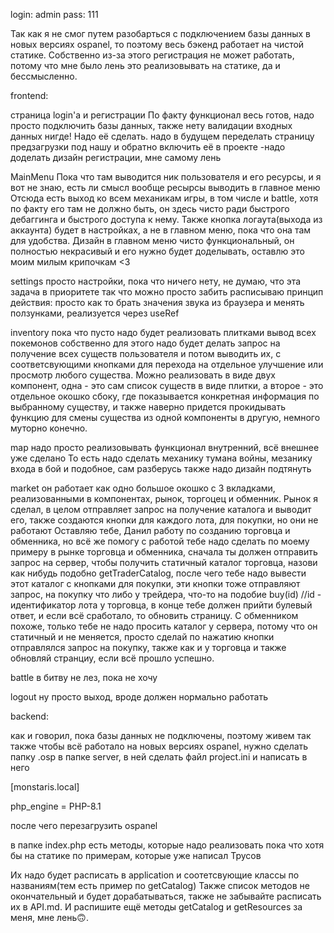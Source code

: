 
login: admin
pass: 111

Так как я не смог путем разобарться с подключением базы данных в новых версиях ospanel, то поэтому весь бэкенд работает на чистой статике.
Собственно из-за этого регистрация не может работать, потому что мне было лень это реализовывать на статике, да и бессмысленно.


frontend:

страница login'a и регистрации
По факту функционал весь готов, надо просто подключить базы данных,
также нету валидации входных данных нигде! Надо её сделать.
надо в будущем переделать страницу предзагрузки под нашу и обратно включить её в проекте
-надо доделать дизайн регистрации, мне самому лень

MainMenu 
Пока что там выводится ник пользователя и его ресурсы, и я вот не знаю, есть ли смысл вообще ресырсы выводить в главное меню
Отсюда есть выход ко всем механикам игры, в том числе и battle, хотя по факту его там не должно быть, он здесь чисто ради быстрого дебаггинга и быстрого доступа к нему.
Также кнопка логаута(выхода из аккаунта) будет в настройках, а не в главном меню, пока что она там для удобства.
Дизайн в главном меню чисто функциональный, он полностью некрасивый и его нужно будет доделывать, оставлю это моим милым крипочкам <3

settings
просто настройки, пока что ничего нету, не думаю, что эта задача в приоритете
так что можно просто забить
расписываю принцип действия: просто как то брать значения звука из браузера и менять ползунками, реализуется через useRef

inventory
пока что пусто
надо будет реализовать плитками вывод всех покемонов
собственно для этого надо будет делать запрос на получение всех существ пользователя и потом выводить их, с соответсвующими кнопками для перехода на отдельное улучшение или просмотр любого существа.
Можно реализовать в виде двух компонент, одна - это сам список существ в виде плитки, а второе - это отдельное окошко сбоку, где показывается конкретная информация по выбранному существу, и также наверно придется прокидывать функцию для смены существа из одной компоненты в другую, немного муторно конечно.

map
надо просто реализовывать функционал внутренний, всё внешнее уже сделано
То есть надо сделать механику тумана войны, мезанику входа в бой и подобное, сам разберусь
также надо дизайн подтянуть

market
он работает как одно большое окошко с 3 вкладками, реализованными в компонентах, рынок, торгоцец и обменник.
Рынок я сделал, в целом отправляет запрос на получение каталога и выводит его, также создаются кнопки для каждого лота, для покупки, но они не работают
Оставляю тебе, Данил работу по созданию торговца и обменника, но всё же помогу с работой
тебе надо сделать по моему примеру в рынке торговца и обменника, сначала ты должен отправить запрос на сервер, чтобы получить статичный каталог торговца, назови как нибудь подобно getTraderCatalog, после чего тебе надо вывести этот каталог с кнопками для покупки, эти кнопки тоже отправляют запрос, на покупку что либо у трейдера, что-то на подобие buy(id) //id - идентификатор лота у торговца, в конце тебе должен прийти булевый ответ, и если всё сработало, то обновить страницу.
С обменником похоже, только тебе не надо просить каталог у сервера, потому что он статичный и не меняется, просто сделай по нажатию кнопки отправлялся запрос на покупку, также как и у торговца и также обновляй странциу, если всё прошло успешно.

battle
в битву не лез, пока не хочу

logout
ну просто выход, вроде должен нормально работать


backend:

как и говорил, пока базы данных не подключены, поэтому живем так
также чтобы всё работало на новых версиях ospanel, нужно сделать папку .osp в папке server, в ней сделать файл project.ini и написать в него

[monstaris.local]

php_engine = PHP-8.1

после чего перезагрузить ospanel

в папке index.php есть методы, которые надо реализовать пока что хотя бы на статике по примерам, которые уже написал Трусов

Их надо будет расписать в application и соотетсвующие классы по названиям(тем есть пример по getCatalog)
Также список методов не окончательный и будет дорабатываться, также не забывайте расписать их в API.md.
И распишите ещё методы getCatalog и getResources за меня, мне лень🙃.
